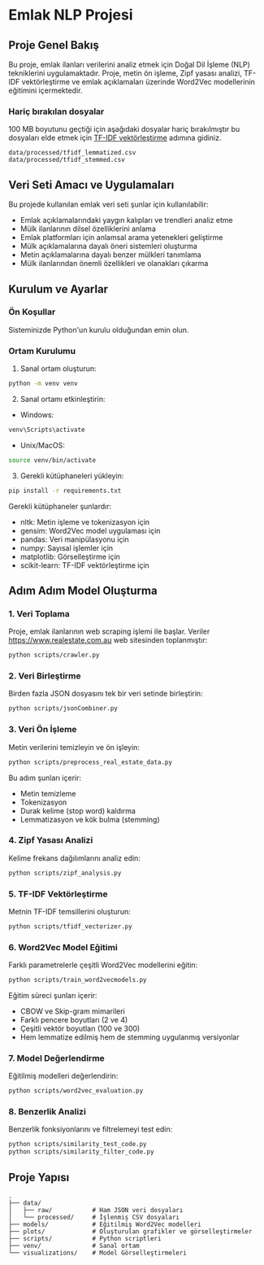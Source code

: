 # Emlak NLP Projesi

## Proje Genel Bakış
Bu proje, emlak ilanları verilerini analiz etmek için Doğal Dil İşleme (NLP) tekniklerini uygulamaktadır. Proje, metin ön işleme, Zipf yasası analizi, TF-IDF vektörleştirme ve emlak açıklamaları üzerinde Word2Vec modellerinin eğitimini içermektedir.
### Hariç bırakılan dosyalar
100 MB boyutunu geçtiği için aşağıdaki dosyalar hariç bırakılmıştır bu dosyaları elde etmek için [TF-IDF vektörleştirme](#5-tf-idf-vektörleştirme) adımına gidiniz. 
```
data/processed/tfidf_lemmatized.csv
data/processed/tfidf_stemmed.csv
```
## Veri Seti Amacı ve Uygulamaları
Bu projede kullanılan emlak veri seti şunlar için kullanılabilir:
- Emlak açıklamalarındaki yaygın kalıpları ve trendleri analiz etme
- Mülk ilanlarının dilsel özelliklerini anlama
- Emlak platformları için anlamsal arama yetenekleri geliştirme
- Mülk açıklamalarına dayalı öneri sistemleri oluşturma
- Metin açıklamalarına dayalı benzer mülkleri tanımlama
- Mülk ilanlarından önemli özellikleri ve olanakları çıkarma

## Kurulum ve Ayarlar

### Ön Koşullar
Sisteminizde Python'un kurulu olduğundan emin olun.

### Ortam Kurulumu
1. Sanal ortam oluşturun:
```bash
python -m venv venv
```

2. Sanal ortamı etkinleştirin:
- Windows:
```bash
venv\Scripts\activate
```
- Unix/MacOS:
```bash
source venv/bin/activate
```

3. Gerekli kütüphaneleri yükleyin:
```bash
pip install -r requirements.txt
```

Gerekli kütüphaneler şunlardır:
- nltk: Metin işleme ve tokenizasyon için
- gensim: Word2Vec model uygulaması için
- pandas: Veri manipülasyonu için
- numpy: Sayısal işlemler için
- matplotlib: Görselleştirme için
- scikit-learn: TF-IDF vektörleştirme için

## Adım Adım Model Oluşturma

### 1. Veri Toplama
Proje, emlak ilanlarının web scraping işlemi ile başlar. Veriler https://www.realestate.com.au web sitesinden toplanmıştır:
```bash
python scripts/crawler.py
```

### 2. Veri Birleştirme
Birden fazla JSON dosyasını tek bir veri setinde birleştirin:
```bash
python scripts/jsonCombiner.py
```

### 3. Veri Ön İşleme
Metin verilerini temizleyin ve ön işleyin:
```bash
python scripts/preprocess_real_estate_data.py
```
Bu adım şunları içerir:
- Metin temizleme
- Tokenizasyon
- Durak kelime (stop word) kaldırma
- Lemmatizasyon ve kök bulma (stemming)

### 4. Zipf Yasası Analizi
Kelime frekans dağılımlarını analiz edin:
```bash
python scripts/zipf_analysis.py
```

### 5. TF-IDF Vektörleştirme
Metnin TF-IDF temsillerini oluşturun:
```bash
python scripts/tfidf_vectorizer.py
```

### 6. Word2Vec Model Eğitimi
Farklı parametrelerle çeşitli Word2Vec modellerini eğitin:
```bash
python scripts/train_word2vecmodels.py
```

Eğitim süreci şunları içerir:
- CBOW ve Skip-gram mimarileri
- Farklı pencere boyutları (2 ve 4)
- Çeşitli vektör boyutları (100 ve 300)
- Hem lemmatize edilmiş hem de stemming uygulanmış versiyonlar

### 7. Model Değerlendirme
Eğitilmiş modelleri değerlendirin:
```bash
python scripts/word2vec_evaluation.py
```

### 8. Benzerlik Analizi
Benzerlik fonksiyonlarını ve filtrelemeyi test edin:
```bash
python scripts/similarity_test_code.py
python scripts/similarity_filter_code.py
```

## Proje Yapısı
```
.
├── data/
│   ├── raw/           # Ham JSON veri dosyaları
│   └── processed/     # İşlenmiş CSV dosyaları
├── models/            # Eğitilmiş Word2Vec modelleri
├── plots/             # Oluşturulan grafikler ve görselleştirmeler
├── scripts/           # Python scriptleri
├── venv/              # Sanal ortam
└── visualizations/    # Model Görselleştirmeleri
```



